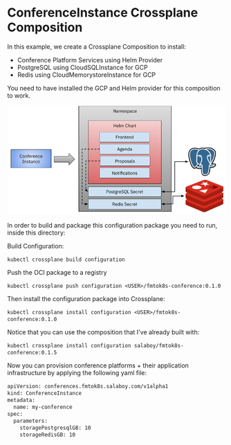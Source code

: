 # ConferenceInstance Crossplane Composition

In this example, we create a Crossplane Composition to install:
- Conference Platform Services using Helm Provider
- PostgreSQL using CloudSQLInstance for GCP
- Redis using CloudMemorystoreInstance for GCP

You need to have installed the GCP and Helm provider for this composition to work. 

![Conference Composition](conference-composition-crossplane.png)

In order to build and package this configuration package you need to run, inside this directory: 

Build Configuration:

```
kubectl crossplane build configuration
```

Push the OCI package to a registry

```
kubectl crossplane push configuration <USER>/fmtok8s-conference:0.1.0
```

Then install the configuration package into Crossplane: 

```
kubectl crossplane install configuration <USER>/fmtok8s-conference:0.1.0
```

Notice that you can use the composition that I've already built with: 

```
kubectl crossplane install configuration salaboy/fmtok8s-conference:0.1.5
```

Now you can provision conference platforms + their application infrastructure by applying the following yaml file:

```
apiVersion: conferences.fmtok8s.salaboy.com/v1alpha1
kind: ConferenceInstance
metadata:
  name: my-conference
spec:
  parameters: 
    storagePostgresqlGB: 10
    storageRedisGB: 10

```